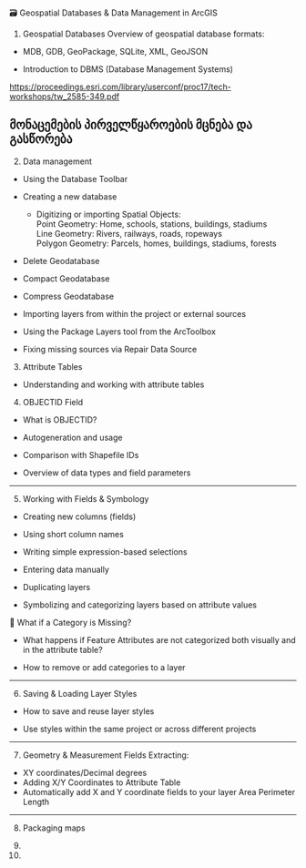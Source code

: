 🗃️ Geospatial Databases & Data Management in ArcGIS

1. Geospatial Databases
Overview of geospatial database formats:

* MDB, GDB, GeoPackage, SQLite, XML, GeoJSON

* Introduction to DBMS (Database Management Systems)

https://proceedings.esri.com/library/userconf/proc17/tech-workshops/tw_2585-349.pdf


მონაცემების პირველწყაროების მცნება და გასწორება
---

2. Data management
* Using the Database Toolbar

* Creating a new database
    - Digitizing or importing Spatial Objects: <br>
    Point Geometry: Home, schools, stations, buildings, stadiums <br>
    Line Geometry: Rivers, railways, roads, ropeways <br>
    Polygon Geometry: Parcels, homes, buildings, stadiums, forests <br>
* Delete Geodatabase
* Compact Geodatabase
* Compress Geodatabase
* Importing layers from within the project or external sources
* Using the Package Layers tool from the ArcToolbox

* Fixing missing sources via Repair Data Source


3. Attribute Tables
* Understanding and working with attribute tables

4. OBJECTID Field
* What is OBJECTID?

* Autogeneration and usage

* Comparison with Shapefile IDs

* Overview of data types and field parameters

---

5. Working with Fields & Symbology
* Creating new columns (fields)

* Using short column names

* Writing simple expression-based selections

* Entering data manually

* Duplicating layers

* Symbolizing and categorizing layers based on attribute values

🛑 What if a Category is Missing?
* What happens if Feature Attributes are not categorized both visually and in the attribute table?

* How to remove or add categories to a layer

---

6. Saving & Loading Layer Styles
* How to save and reuse layer styles

* Use styles within the same project or across different projects

---

7. Geometry & Measurement Fields
Extracting:

* XY coordinates/Decimal degrees
* Adding X/Y Coordinates to Attribute Table
* Automatically add X and Y coordinate fields to your layer
Area
Perimeter
Length

---

8. Packaging maps
9. 

10. 